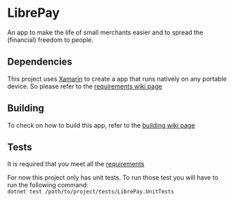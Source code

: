 # LibrePay

An app to make the life of small merchants easier and to spread the \(financial\) freedom to people. 

## Dependencies
This project uses [Xamarin][xamarin-docs] to create a app that runs natively on any
portable device.
So please refer to the [requirements wiki page][wiki-requirements]

## Building

To check on how to build this app, refer to the [building wiki page][wiki-building]

## Tests

It is required that you meet all the [requirements][wiki-requirements]

For now this project only has unit tests. To run those test you will have to run the following command:\
`dotnet test /path/to/project/tests/LibrePay.UnitTests`

 [wiki-building]: ../../wiki/Building
 [wiki-requirements]: ../../wiki/Requirements
 [xamarin-docs]: https://docs.microsoft.com/en-us/xamarin/
 [xamarin-install]: https://docs.microsoft.com/en-us/xamarin/get-started/installation/index
